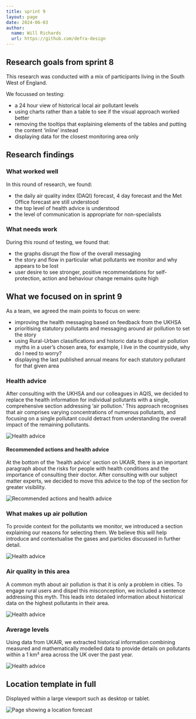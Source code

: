 ```yaml
---
title: sprint 9
layout: page
date: 2024-06-03
author:
  name: Will Richards
  url: https://github.com/defra-design
---
```


## Research goals from sprint 8

This research was conducted with a mix of participants living in the South West of England.

We focussed on testing: 
* a 24 hour view of historical local air pollutant levels
* using charts rather than a table to see if the visual approach worked better
* removing the tooltips that explaining elements of the tables and putting the content ‘inline’ instead
* displaying data for the closest monitoring area only 



## Research findings

### What worked well

In this round of research, we found:
* the daily air quality index (DAQI) forecast, 4 day forecast and the Met Office forecast are still understood
* the top level of health advice is understood
* the level of communication is appropriate for non-specialists 



### What needs work

During this round of testing, we found that:
* the graphs disrupt the flow of the overall messaging 
* the story and flow in particular what pollutants we monitor and why appears to be lost
* user desire to see stronger, positive recommendations for self-protection, action and behaviour change remains quite high 




## What we focused on in sprint 9

As a team, we agreed the main points to focus on were:

* improving the health messaging based on feedback from the UKHSA
* prioritising statutory pollutants and messaging around air pollution to set the story
* using Rural-Urban classifications and historic data to dispel air pollution myths in a user’s chosen area, for example, I live in the countryside, why do I need to worry?
* displaying the last published annual means for each statutory pollutant for that given area





### Health advice

After consulting with the UKHSA and our colleagues in AQIS, we decided to replace the health information for individual pollutants with a single, comprehensive section addressing ‘air pollution.’ This approach recognises that air comprises varying concentrations of numerous pollutants, and focusing on a single pollutant could detract from understanding the overall impact of the remaining pollutants.

![Health advice](../../images/sprint-9/health-advice.png "")

   

#### Recommended actions and health advice

At the bottom of the 'health advice' section on UKAIR, there is an important paragraph about the risks for people with health conditions and the importance of consulting their doctor. After consulting with our subject matter experts, we decided to move this advice to the top of the section for greater visibility.

![Recommended actions and health advice](../../images/sprint-9/details.png "")


### What makes up air pollution

To provide context for the pollutants we monitor, we introduced a section explaining our reasons for selecting them. We believe this will help introduce and contextualise the gases and particles discussed in further detail.

![Health advice](../../images/sprint-9/what-makes-air-pollution.png "")


### Air quality in this area

A common myth about air pollution is that it is only a problem in cities. To engage rural users and dispel this misconception, we included a sentence addressing this myth. This leads into detailed information about historical data on the highest pollutants in their area.

![Health advice](../../images/sprint-9/air-quality-in-this-area.png "")



### Average levels

Using data from UKAIR, we extracted historical information combining measured and mathematically modelled data to provide details on pollutants within a 1 km² area across the UK over the past year.

![Health advice](../../images/sprint-9/average-levels.png "")


## Location template in full

Displayed within a large viewport such as desktop or tablet.

![Page showing a location forecast](../../images/sprint-9/location.png "")



